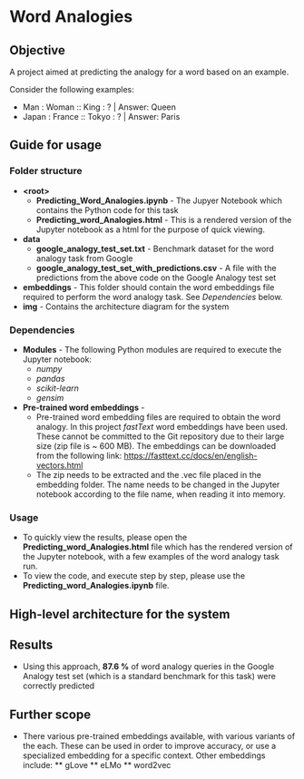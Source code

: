 # Word Analogies

## Objective

A project aimed at predicting the analogy for a word based on an example.

Consider the following examples:

* Man : Woman :: King : ?      | Answer: Queen
* Japan : France :: Tokyo : ?  | Answer: Paris

## Guide for usage
### Folder structure

* **\<root\>**
    * **Predicting_Word_Analogies.ipynb** - The Jupyer Notebook which contains the Python code for this task
    * **Predicting_word_Analogies.html** - This is a rendered version of the Jupyter notebook as a html for the purpose of quick viewing.
* **data**
    * **google_analogy_test_set.txt** - Benchmark dataset for the word analogy task from Google
    * **google_analogy_test_set_with_predictions.csv** - A file with the predictions from the above code on the Google Analogy test set
* **embeddings** - This folder should contain the word embeddings file required to perform the word analogy task. See *Dependencies* below.
* **img** - Contains the architecture diagram for the system

### Dependencies

* **Modules** - The following Python modules are required to execute the Jupyter notebook:
    * *numpy*
    * *pandas*
    * *scikit-learn*
    * *gensim*
* **Pre-trained word embeddings** - 
    * Pre-trained word embedding files are required to obtain the word analogy. In this project *fastText* word embeddings have been used. These cannot be committed to the Git repository due to their large size (zip file is ~ 600 MB). The embeddings can be downloaded from the following link: https://fasttext.cc/docs/en/english-vectors.html
    * The zip needs to be extracted and the .vec file placed in the embedding folder. The name needs to be changed in the Jupyter notebook according to the file name, when reading it into memory.

### Usage

* To quickly view the results, please open the **Predicting_word_Analogies.html** file which has the rendered version of the Jupyter notebook, with a few examples of the word analogy task run.
* To view the code, and execute step by step, please use the **Predicting_word_Analogies.ipynb** file.

## High-level architecture for the system


## Results

* Using this approach, **87.6 %** of word analogy queries in the Google Analogy test set (which is a standard benchmark for this task) were correctly predicted

## Further scope

* There various pre-trained embeddings available, with various variants of the each. These can be used in order to improve accuracy, or use a specialized embedding for a specific context. Other embeddings include:
    ** gLove
    ** eLMo
    ** word2vec